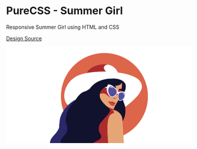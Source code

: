 # PureCSS - Summer Girl

Responsive Summer Girl using HTML and CSS

[Design Source](https://dribbble.com/shots/6750609-Summer-Chic)

<div align="center">
   <img src="screenshot.png" width="800" />
</div
